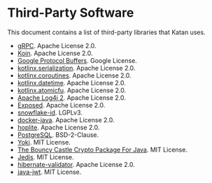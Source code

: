 # Third-Party Software
This document contains a list of third-party libraries that Katan uses.

* [gRPC](https://grpc.io). Apache License 2.0.
* [Koin](https://github.com/InsertKoinIO/koin). Apache License 2.0.
* [Google Protocol Buffers](https://github.com/protocolbuffers/protobuf). Google License.
* [kotlinx.serialization](https://github.com/Kotlin/kotlinx.serialization). Apache License 2.0.
* [kotlinx.coroutines](https://github.com/Kotlin/kotlinx.coroutines). Apache License 2.0.
* [kotlinx.datetime](https://github.com/Kotlin/kotlinx-datetime). Apache License 2.0.
* [kotlinx.atomicfu](https://github.com/Kotlin/kotlinx-atomicfu). Apache License 2.0.
* [Apache Log4j 2](https://logging.apache.org/log4j/2.x/). Apache License 2.0.
* [Exposed](https://github.com/JetBrains/Exposed/). Apache License 2.0.
* [snowflake-id](https://github.com/phxql/snowflake-id). LGPLv3.
* [docker-java](https://github.com/docker-java/docker-java). Apache License 2.0.
* [hoplite](https://github.com/sksamuel/hoplite). Apache License 2.0.
* [PostgreSQL](https://jdbc.postgresql.org/). BSD-2-Clause.
* [Yoki](https://github.com/DevNatan/yoki). MIT License.
* [The Bouncy Castle Crypto Package For Java](https://github.com/bcgit/bc-java). MIT License.
* [Jedis](https://github.com/redis/jedis). MIT License.
* [hibernate-validator](https://github.com/hibernate/hibernate-validator). Apache License 2.0.
* [java-jwt](https://github.com/auth0/java-jwt). MIT License.
